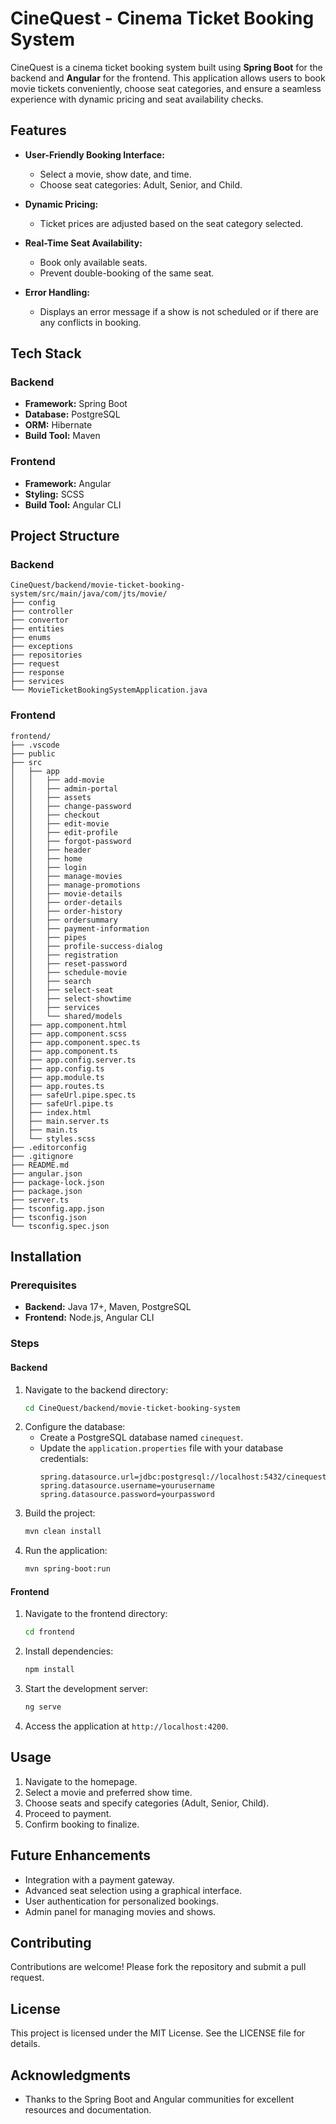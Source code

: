 # CineQuest - Cinema Ticket Booking System

CineQuest is a cinema ticket booking system built using **Spring Boot** for the backend and **Angular** for the frontend. This application allows users to book movie tickets conveniently, choose seat categories, and ensure a seamless experience with dynamic pricing and seat availability checks.

## Features

- **User-Friendly Booking Interface:** 
  - Select a movie, show date, and time.
  - Choose seat categories: Adult, Senior, and Child.
  
- **Dynamic Pricing:**
  - Ticket prices are adjusted based on the seat category selected.

- **Real-Time Seat Availability:**
  - Book only available seats.
  - Prevent double-booking of the same seat.

- **Error Handling:**
  - Displays an error message if a show is not scheduled or if there are any conflicts in booking.

## Tech Stack

### Backend
- **Framework:** Spring Boot
- **Database:** PostgreSQL
- **ORM:** Hibernate
- **Build Tool:** Maven

### Frontend
- **Framework:** Angular
- **Styling:** SCSS
- **Build Tool:** Angular CLI

## Project Structure

### Backend
```
CineQuest/backend/movie-ticket-booking-system/src/main/java/com/jts/movie/
├── config
├── controller
├── convertor
├── entities
├── enums
├── exceptions
├── repositories
├── request
├── response
├── services
└── MovieTicketBookingSystemApplication.java
```

### Frontend
```
frontend/
├── .vscode
├── public
├── src
│   ├── app
│   │   ├── add-movie
│   │   ├── admin-portal
│   │   ├── assets
│   │   ├── change-password
│   │   ├── checkout
│   │   ├── edit-movie
│   │   ├── edit-profile
│   │   ├── forgot-password
│   │   ├── header
│   │   ├── home
│   │   ├── login
│   │   ├── manage-movies
│   │   ├── manage-promotions
│   │   ├── movie-details
│   │   ├── order-details
│   │   ├── order-history
│   │   ├── ordersummary
│   │   ├── payment-information
│   │   ├── pipes
│   │   ├── profile-success-dialog
│   │   ├── registration
│   │   ├── reset-password
│   │   ├── schedule-movie
│   │   ├── search
│   │   ├── select-seat
│   │   ├── select-showtime
│   │   ├── services
│   │   └── shared/models
│   ├── app.component.html
│   ├── app.component.scss
│   ├── app.component.spec.ts
│   ├── app.component.ts
│   ├── app.config.server.ts
│   ├── app.config.ts
│   ├── app.module.ts
│   ├── app.routes.ts
│   ├── safeUrl.pipe.spec.ts
│   ├── safeUrl.pipe.ts
│   ├── index.html
│   ├── main.server.ts
│   ├── main.ts
│   └── styles.scss
├── .editorconfig
├── .gitignore
├── README.md
├── angular.json
├── package-lock.json
├── package.json
├── server.ts
├── tsconfig.app.json
├── tsconfig.json
└── tsconfig.spec.json
```

## Installation

### Prerequisites
- **Backend:** Java 17+, Maven, PostgreSQL
- **Frontend:** Node.js, Angular CLI

### Steps

#### Backend
1. Navigate to the backend directory:
   ```bash
   cd CineQuest/backend/movie-ticket-booking-system
   ```
2. Configure the database:
   - Create a PostgreSQL database named `cinequest`.
   - Update the `application.properties` file with your database credentials:
     ```properties
     spring.datasource.url=jdbc:postgresql://localhost:5432/cinequest
     spring.datasource.username=yourusername
     spring.datasource.password=yourpassword
     ```
3. Build the project:
   ```bash
   mvn clean install
   ```
4. Run the application:
   ```bash
   mvn spring-boot:run
   ```

#### Frontend
1. Navigate to the frontend directory:
   ```bash
   cd frontend
   ```
2. Install dependencies:
   ```bash
   npm install
   ```
3. Start the development server:
   ```bash
   ng serve
   ```
4. Access the application at `http://localhost:4200`.

## Usage
1. Navigate to the homepage.
2. Select a movie and preferred show time.
3. Choose seats and specify categories (Adult, Senior, Child).
4. Proceed to payment.
5. Confirm booking to finalize.

## Future Enhancements
- Integration with a payment gateway.
- Advanced seat selection using a graphical interface.
- User authentication for personalized bookings.
- Admin panel for managing movies and shows.

## Contributing
Contributions are welcome! Please fork the repository and submit a pull request.

## License
This project is licensed under the MIT License. See the LICENSE file for details.

## Acknowledgments
- Thanks to the Spring Boot and Angular communities for excellent resources and documentation.
